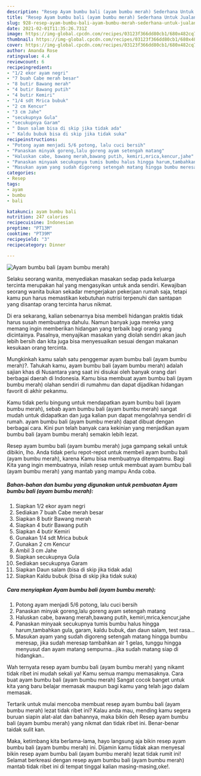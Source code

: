 ```yaml
---
description: "Resep Ayam bumbu bali (ayam bumbu merah) Sederhana Untuk Jualan"
title: "Resep Ayam bumbu bali (ayam bumbu merah) Sederhana Untuk Jualan"
slug: 928-resep-ayam-bumbu-bali-ayam-bumbu-merah-sederhana-untuk-jualan
date: 2021-02-01T11:35:26.731Z
image: https://img-global.cpcdn.com/recipes/03123f366dd80cb1/680x482cq70/ayam-bumbu-bali-ayam-bumbu-merah-foto-resep-utama.jpg
thumbnail: https://img-global.cpcdn.com/recipes/03123f366dd80cb1/680x482cq70/ayam-bumbu-bali-ayam-bumbu-merah-foto-resep-utama.jpg
cover: https://img-global.cpcdn.com/recipes/03123f366dd80cb1/680x482cq70/ayam-bumbu-bali-ayam-bumbu-merah-foto-resep-utama.jpg
author: Amanda Rose
ratingvalue: 4.4
reviewcount: 6
recipeingredient:
- "1/2 ekor ayam negri"
- "7 buah Cabe merah besar"
- "8 butir Bawang merah"
- "4 butir Bawang putih"
- "4 butir Kemiri"
- "1/4 sdt Mrica bubuk"
- "2 cm Kencur"
- "3 cm Jahe"
- "secukupnya Gula"
- "secukupnya Garam"
- " Daun salam bisa di skip jika tidak ada"
- " Kaldu bubuk bisa di skip jika tidak suka"
recipeinstructions:
- "Potong ayam menjadi 5/6 potong, lalu cuci bersih"
- "Panaskan minyak goreng,lalu goreng ayam setengah matang"
- "Haluskan cabe, bawang merah,bawang putih, kemiri,mrica,kencur,jahe"
- "Panaskan minyaak secukupnya tumis bumbu halus hingga harum,tambahkan gula, garam, kaldu bubuk, dan daun salam, test rasa..."
- "Masukan ayam yang sudah digoreng setengah matang hingga bumbu meresap, jika sudah meresap tambahkan air 1 gelas, tunggu hingga menyusut dan ayam matang sempurna...jika sudah matang siap di hidangkan.."
categories:
- Resep
tags:
- ayam
- bumbu
- bali

katakunci: ayam bumbu bali 
nutrition: 247 calories
recipecuisine: Indonesian
preptime: "PT13M"
cooktime: "PT39M"
recipeyield: "3"
recipecategory: Dinner

---
```



![Ayam bumbu bali (ayam bumbu merah)](https://img-global.cpcdn.com/recipes/03123f366dd80cb1/680x482cq70/ayam-bumbu-bali-ayam-bumbu-merah-foto-resep-utama.jpg)

Selaku seorang wanita, menyediakan masakan sedap pada keluarga tercinta merupakan hal yang mengasyikan untuk anda sendiri. Kewajiban seorang  wanita bukan sekadar mengerjakan pekerjaan rumah saja, tetapi kamu pun harus memastikan kebutuhan nutrisi terpenuhi dan santapan yang disantap orang tercinta harus nikmat.

Di era  sekarang, kalian sebenarnya bisa membeli hidangan praktis tidak harus susah membuatnya dahulu. Namun banyak juga mereka yang memang ingin memberikan hidangan yang terbaik bagi orang yang dicintainya. Pasalnya, menyajikan masakan yang diolah sendiri akan jauh lebih bersih dan kita juga bisa menyesuaikan sesuai dengan makanan kesukaan orang tercinta. 



Mungkinkah kamu salah satu penggemar ayam bumbu bali (ayam bumbu merah)?. Tahukah kamu, ayam bumbu bali (ayam bumbu merah) adalah sajian khas di Nusantara yang saat ini disukai oleh banyak orang dari berbagai daerah di Indonesia. Kamu bisa membuat ayam bumbu bali (ayam bumbu merah) olahan sendiri di rumahmu dan dapat dijadikan hidangan favorit di akhir pekanmu.

Kamu tidak perlu bingung untuk mendapatkan ayam bumbu bali (ayam bumbu merah), sebab ayam bumbu bali (ayam bumbu merah) sangat mudah untuk didapatkan dan juga kalian pun dapat mengolahnya sendiri di rumah. ayam bumbu bali (ayam bumbu merah) dapat dibuat dengan berbagai cara. Kini pun telah banyak cara kekinian yang menjadikan ayam bumbu bali (ayam bumbu merah) semakin lebih lezat.

Resep ayam bumbu bali (ayam bumbu merah) juga gampang sekali untuk dibikin, lho. Anda tidak perlu repot-repot untuk membeli ayam bumbu bali (ayam bumbu merah), karena Kamu bisa membuatnya ditempatmu. Bagi Kita yang ingin membuatnya, inilah resep untuk membuat ayam bumbu bali (ayam bumbu merah) yang mantab yang mampu Anda coba.

<!--inarticleads1-->

##### Bahan-bahan dan bumbu yang digunakan untuk pembuatan Ayam bumbu bali (ayam bumbu merah):

1. Siapkan 1/2 ekor ayam negri
1. Sediakan 7 buah Cabe merah besar
1. Siapkan 8 butir Bawang merah
1. Siapkan 4 butir Bawang putih
1. Siapkan 4 butir Kemiri
1. Gunakan 1/4 sdt Mrica bubuk
1. Gunakan 2 cm Kencur
1. Ambil 3 cm Jahe
1. Siapkan secukupnya Gula
1. Sediakan secukupnya Garam
1. Siapkan  Daun salam (bisa di skip jika tidak ada)
1. Siapkan  Kaldu bubuk (bisa di skip jika tidak suka)




<!--inarticleads2-->

##### Cara menyiapkan Ayam bumbu bali (ayam bumbu merah):

1. Potong ayam menjadi 5/6 potong, lalu cuci bersih
1. Panaskan minyak goreng,lalu goreng ayam setengah matang
1. Haluskan cabe, bawang merah,bawang putih, kemiri,mrica,kencur,jahe
1. Panaskan minyaak secukupnya tumis bumbu halus hingga harum,tambahkan gula, garam, kaldu bubuk, dan daun salam, test rasa...
1. Masukan ayam yang sudah digoreng setengah matang hingga bumbu meresap, jika sudah meresap tambahkan air 1 gelas, tunggu hingga menyusut dan ayam matang sempurna...jika sudah matang siap di hidangkan..




Wah ternyata resep ayam bumbu bali (ayam bumbu merah) yang nikamt tidak ribet ini mudah sekali ya! Kamu semua mampu memasaknya. Cara buat ayam bumbu bali (ayam bumbu merah) Sangat cocok banget untuk kita yang baru belajar memasak maupun bagi kamu yang telah jago dalam memasak.

Tertarik untuk mulai mencoba membuat resep ayam bumbu bali (ayam bumbu merah) lezat tidak ribet ini? Kalau anda mau, mending kamu segera buruan siapin alat-alat dan bahannya, maka bikin deh Resep ayam bumbu bali (ayam bumbu merah) yang nikmat dan tidak ribet ini. Benar-benar taidak sulit kan. 

Maka, ketimbang kita berlama-lama, hayo langsung aja bikin resep ayam bumbu bali (ayam bumbu merah) ini. Dijamin kamu tiidak akan menyesal bikin resep ayam bumbu bali (ayam bumbu merah) lezat tidak rumit ini! Selamat berkreasi dengan resep ayam bumbu bali (ayam bumbu merah) mantab tidak ribet ini di tempat tinggal kalian masing-masing,oke!.

